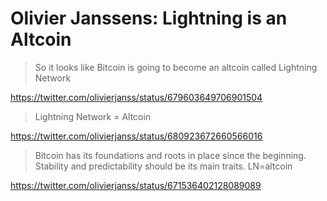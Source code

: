 # Olivier Janssens: Lightning is an Altcoin

> So it looks like Bitcoin is going to become an altcoin called Lightning Network

https://twitter.com/olivierjanss/status/679603649706901504

> Lightning Network = Altcoin

https://twitter.com/olivierjanss/status/680923672660566016

> Bitcoin has its foundations and roots in place since the beginning. Stability and predictability should be its main traits. LN=altcoin

https://twitter.com/olivierjanss/status/671536402128089089
